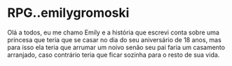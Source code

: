 # RPG..emilygromoski
 Olá a todos, eu me chamo Emily e a história que escrevi conta sobre uma princesa que teria que se casar no dia do seu aniversário de 18 anos, mas para isso ela teria que arrumar um noivo senão seu pai faria um casamento arranjado, caso contrário teria que ficar sozinha para o resto de sua vida.
